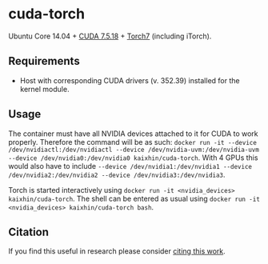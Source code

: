 cuda-torch
==========
Ubuntu Core 14.04 + [CUDA 7.5.18](http://www.nvidia.com/object/cuda_home_new.html) + [Torch7](http://torch.ch/) (including iTorch).

Requirements
------------

- Host with corresponding CUDA drivers (v. 352.39) installed for the kernel module.

Usage
-----
The container must have all NVIDIA devices attached to it for CUDA to work properly.
Therefore the command will be as such: `docker run -it --device /dev/nvidiactl:/dev/nvidiactl --device /dev/nvidia-uvm:/dev/nvidia-uvm --device /dev/nvidia0:/dev/nvidia0 kaixhin/cuda-torch`.
With 4 GPUs this would also have to include `--device /dev/nvidia1:/dev/nvidia1 --device /dev/nvidia2:/dev/nvidia2 --device /dev/nvidia3:/dev/nvidia3`.

Torch is started interactively using `docker run -it <nvidia_devices> kaixhin/cuda-torch`.
The shell can be entered as usual using `docker run -it <nvidia_devices> kaixhin/cuda-torch bash`.

Citation
--------
If you find this useful in research please consider [citing this work](https://github.com/Kaixhin/dockerfiles/blob/master/CITATION.md).
